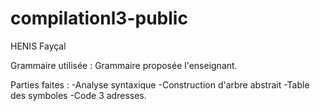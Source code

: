 # compilationl3-public

HENIS Fayçal

Grammaire  utilisée : Grammaire proposée l'enseignant.

Parties faites :
-Analyse syntaxique
-Construction d'arbre abstrait
-Table des symboles
-Code 3 adresses.
